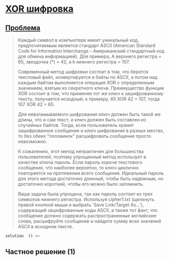 # [XOR шифровка](TODO)
## [Проблема](https://euler.jakumo.org/problems/view/59.html)

>Каждый символ в компьютере имеет уникальный код, предпочитаемым является стандарт ASCII (American Standard Code for Information Interchange - Американский стандартный код для обмена информацией). Для примера, A верхнего регистра = 65, звездочка (*) = 42, а k нижнего регистра = 107.
>
>Современный метод шифровки состоит в том, что берется текстовый файл, конвертируется в байты по ASCII, а потом над каждым байтом выполняется операция XOR с определенным значением, взятым из секретного ключа. Преимущество функции XOR состоит в том, что применяя тот же ключ к зашифрованному тексту, получается исходный; к примеру, 65 XOR 42 = 107, тогда 107 XOR 42 = 65.
>
>Для невзламываемого шифрования ключ должен быть такой же длины, что и сам текст, и ключ должен быть составлен из случайных байтов. Тогда, если пользователь хранит зашифрованное сообщение и ключ шифрования в разных местах, то без обеих "половинок" расшифровать сообщение просто невозможно.
>
>К сожалению, этот метод непрактичен для большинства пользователей, поэтому упрощенный метод использует в качестве ключа пароль. Если пароль короче текстового сообщения, что наиболее вероятно, то ключ циклично повторяется на протяжении всего сообщения. Идеальный пароль для этого метода достаточно длинный, чтобы быть надежным, но достаточно короткий, чтобы его можно было запомнить.
>
>Ваша задача была упрощена, так как пароль состоит из трех символов нижнего регистра. Используя cipher1.txt (щелкнуть правой кнопкой мыши и выбрать 'Save Link/Target As...'), содержащий зашифрованные коды ASCII, а также тот факт, что сообщение должно содержать распространенные английские слова, расшифруйте сообщение и найдите сумму всех значений ASCII в исходном тексте.

 
``` python
solution  () => 
```

## Частное решение (1)

```python

```
```text
```
